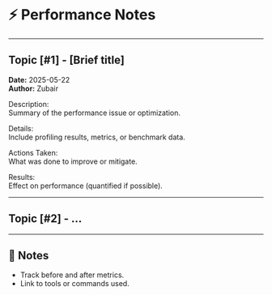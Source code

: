 <!--
START OF performance.md

Purpose:
Capture notes on performance bottlenecks, optimizations, and profiling results.

Update Frequency:
Update after performance reviews or profiling sessions.

Location: docs/dev-notes/performance.md
-->

# ⚡ Performance Notes

---

## Topic [#1] - [Brief title]

**Date:** 2025-05-22  
**Author:** Zubair

Description:  
Summary of the performance issue or optimization.

Details:  
Include profiling results, metrics, or benchmark data.

Actions Taken:  
What was done to improve or mitigate.

Results:  
Effect on performance (quantified if possible).

---

## Topic [#2] - ...

---

## 📝 Notes

- Track before and after metrics.
- Link to tools or commands used.

<!-- END OF performance.md -->
